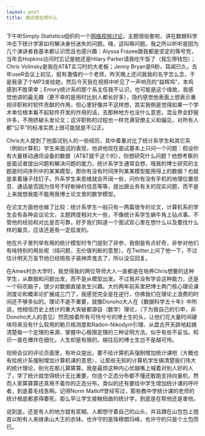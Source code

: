 ```yaml
---
layout: post
title: 面试官在想什么
---
```


下午听Simply Statistics组织的一个[网络视频讨论](https://plus.google.com/u/0/events/chuviltukohj2inbqueap9h7228)，主题很俗套啦，讲在数据科学冲击下统计学家如何解决身份迷失的问题。嗨，这叫嘛问题。我之所以听听是因为几个演讲者我基本都认识而且也感兴趣：Alyssa Frazee跟我都是坚定的等号党，当年去Hopkins访问时忘记是她还是Hilary Parker请我吃午饭了（我忘带钱包）；Chris Volinsky是我在AT&T实习时的大老板；Jenny Bryan是R粉，耳闻已久，去年useR会议上初见，挺有激情的一个老师，昨天晚上还问我我的名字怎么念，于是我录了个MP3发给她，然后今天我在视频中听见了一声响亮的“益辉鸡”，本鸡感到不胜荣幸；Emory统计系的那个系主任我不认识，也可能是这个缘故，我感觉他讲的最无趣（更不幸的是用时比别人都长好多），隐约感觉他表面上想表示重视评职称时软件贡献的作用，但心里好像并不这样想，其实我倒是觉得如果一个学术单位根本看不起软件开发的作用的话，去那种地方也没什么意思，混业界会舒服许多，不用挤破头发论文；这评职称的过程也一样充满官僚主义和偏见，对所有人都“公平”的标准实质上很可能就是不公正。

Chris大人提到了他面试别人的一些经历，其中着重对比了统计系学生和其它系（例如计算机）学生来面试的表现，他讲他现在面试基本上只问一个问题：假设你有大量移动通讯设备的数据（AT&T就干这个的），你想研究什么问题？他想考察的是面试者提出问题和解决问题的能力。统计系学生通常会想，哦我的博士研究的主题是时间序列中的某某模型，那你有没有时间序列某某模型能用得上的数据？也就是拿着锤子找钉子。外系学生来思维就会开阔一些，问你有没有手机的地理位置信息、通话是否因为信号不好断掉的信息等等，提出跟业务有关的现实问题，而不是上来就想我能不能用我博士论文里的数学模型。

在论文方面他也做了比较：统计系学生一般只有一两篇很专的论文，计算机系的学生会有各种会议论文，主题跨度相对大一些，不像统计系学生蜗牛角上钻点事。不管他的经验和对比是否可靠，好歹我们知道一个面试官心里在想什么以及要找什么样的雇员，应该还是有一定启发的。

他在片子里列举有用的统计模型时专门提到了非参，我倒是有点好奇，非参对他们有啥特别的用处呢（纯问题，无价值判断的意思）。在Twitter上问了他一下，不过估计明天万圣节他已经陪孩子装神弄鬼去了，所以没见回复。

在Ames村办大学时，我觉得我的两位导师大人一直都是在培养Chris想要的这种学生，从数据和问题出发，而不是从模型出发。不过我并没有学会这种能力，还是一个码农脑子，很少对数据直接发生兴趣。大约两年前系里把博士两门核心理论课测度论和概率论扩展成三门了，我感觉完全是在逆行，仿佛我们在理论上浪费的时间还不够多似的。理论不是不重要，就像Donoho大人在《数据科学五十年》中所说，他相信历史上统计的重大突破都源自（数学）理论，（下为我自己的引申，非Donoho大人的意见）然而按着所有可怜兮兮的博士生的头，让他们花大量时间硬啃将来没有什么软用的勒贝格测度和Radon-Nikodym引理、从盘古开天辟地起搞清楚每一个定理的来源、掌握中心极限定理的三种证明方法，似乎有些不妥当。知识一直在爆炸在细化，人生却是有限的，越往后的博士生岂不是越可怜。

视频会议的评论页面里，有听众提出，要不给计算机系强制增加统计课吧（大概也有给统计系强制增加计算机课的意思），让那些无知的计算机学生搞清楚我们伟大的统计理论，别光在那儿算算算。我是最烦这种内心优越嘴上喊着对别人好的人了，学了统计就觉得统计无比重要，你连个正态分布都不懂还敢跑支持向量机，然而人家算算算还真用不着你的正态分布。类似的还有要给中学生增加统计课的呼吁者，到底着毛线急啊。记得Norm Matloff曾经写过，那些教中学统计课的老师的统计根底都差得要死，那么早让学生接触扭曲的统计学，到底是在帮他还是害他。

说到底，还是有人的地方就有浆糊。人都想守着自己的山头，并且蹲在山包包上翘首以盼有人来继承山大王的衣钵。也许守的是珠穆朗玛峰，也许守的只是个土包而已。
